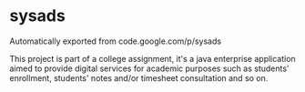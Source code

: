 # sysads
Automatically exported from code.google.com/p/sysads

This project is part of a college assignment, it's a java enterprise application aimed to provide digital services for academic purposes such as students' enrollment, students' notes and/or timesheet consultation and so on.
